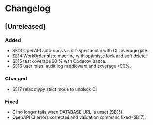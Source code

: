 # Changelog

## [Unreleased]
### Added
- SB13 OpenAPI auto-docs via drf-spectacular with CI coverage gate.
- SB14 WorkOrder state machine with optimistic lock and soft delete.
- SB15 test coverage 60 % with Codecov badge.
- SB16 user roles, audit log middleware and coverage >90%.
### Changed
- SB17 relax mypy strict mode to unblock CI
### Fixed
 - CI no longer fails when DATABASE_URL is unset (SB16).
 - OpenAPI CI errors corrected and validation command fixed (SB17).
